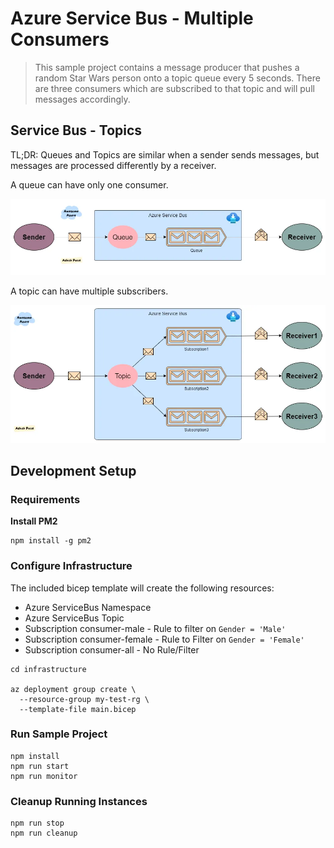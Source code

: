 # Azure Service Bus - Multiple Consumers

> This sample project contains a message producer that pushes a random Star Wars person onto a topic queue every 5 seconds. There are three consumers which are subscribed to that topic and will pull messages accordingly.

## Service Bus - Topics

TL;DR:
Queues and Topics are similar when a sender sends messages, but messages are processed differently by a receiver. 

A queue can have only one consumer.

![Azure Service Bus Queue](docs/images/queue.png)

A topic can have multiple subscribers.

![Azure Service Bus Topic](docs/images/topic.png)

## Development Setup

### Requirements

**Install PM2**

```
npm install -g pm2
```

### Configure Infrastructure

The included bicep template will create the following resources:

* Azure ServiceBus Namespace
* Azure ServiceBus Topic
* Subscription consumer-male - Rule to filter on `Gender = 'Male'`
* Subscription consumer-female - Rule to Filter on `Gender = 'Female'`
* Subscription consumer-all - No Rule/Filter


```
cd infrastructure

az deployment group create \
  --resource-group my-test-rg \
  --template-file main.bicep
```

### Run Sample Project

```
npm install
npm run start
npm run monitor
```

### Cleanup Running Instances

```
npm run stop
npm run cleanup
```




